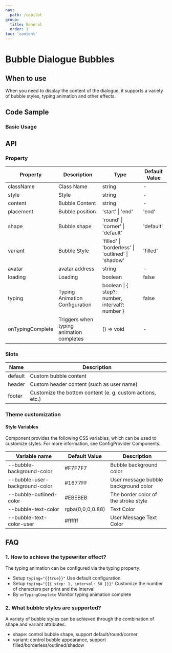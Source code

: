 ```yaml
---
nav:
  path: /copilot
group:
  title: General
  order: 1
toc: 'content'
---
```


# Bubble Dialogue Bubbles

## When to use

When you need to display the content of the dialogue, it supports a variety of bubble styles, typing animation and other effects.

## Code Sample

### Basic Usage

<code src='../../copilot-demo/pages/Bubble/index'></code>

## API

### Property

| Property             | Description               | Type                                               | Default Value    |
| ---------------- | ------------------ | -------------------------------------------------- | --------- |
| className        | Class Name               | string                                             | -         |
| style            | Style               | string                                             | -         |
| content          | Bubble Content           | string                                             | -         |
| placement        | Bubble position           | 'start' \| 'end'                                   | 'end'     |
| shape            | Bubble shape           | 'round' \| 'corner' \| 'default'                   | 'default' |
| variant          | Bubble Style           | 'filled' \| 'borderless' \| 'outlined' \| 'shadow' | 'filled'  |
| avatar           | avatar address           | string                                             | -         |
| loading          | Loading         | boolean                                            | false     |
| typing           | Typing Animation Configuration       | boolean \| { step?: number, interval?: number }    | false     |
| onTypingComplete | Triggers when typing animation completes | () => void                                         | -         |

### Slots

| Name    | Description                           |
| ------- | ------------------------------ |
| default | Custom bubble content                 |
| header  | Custom header content (such as user name)       |
| footer  | Customize the bottom content (e. g. custom actions, etc.) |

### Theme customization

#### Style Variables

Component provides the following CSS variables, which can be used to customize styles. For more information, see ConfigProvider Components.

| Variable name                         | Default Value           | Description               |
| ------------------------------ | ---------------- | ------------------ |
| --bubble-background-color      | #F7F7F7          | Bubble background color         |
| --bubble-user-background-color | #1677FF          | User message bubble background color |
| --bubble-outlined-color        | #EBEBEB          | The border color of the stroke style |
| --bubble-text-color            | rgba(0,0,0,0.88) | Text Color           |
| --bubble-text-color-user       | #ffffff          | User Message Text Color   |

## FAQ

### 1. How to achieve the typewriter effect?

The typing animation can be configured via the typing property:

- Setup `typing="{{true}}"` Use default configuration
- Setup `typing="{{{ step: 1, interval: 50 }}}"` Customize the number of characters per print and the interval
- By `onTypingComplete` Monitor typing animation complete

### 2. What bubble styles are supported?

A variety of bubble styles can be achieved through the combination of shape and variant attributes:

- shape: control bubble shape, support default/round/corner
- variant: control bubble appearance, support filled/borderless/outlined/shadow
